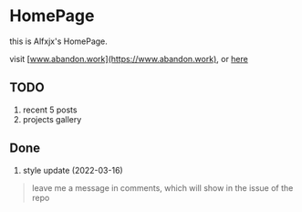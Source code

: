 # HomePage

this is Alfxjx's HomePage.

visit [www.abandon.work](https://www.abandon.work), or [here](https://alfxjx.github.io)

## TODO

1. recent 5 posts
2. projects gallery

## Done

1. style update (2022-03-16)

> leave me a message in comments, which will show in the issue of the repo
